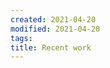 ```yaml
---
created: 2021-04-20
modified: 2021-04-20
tags:
title: Recent work
---
```




<RecentNotes
  title="Recent Notes"
  limit={5}
  showTags={true}
  linkToMore="tags"
/>



